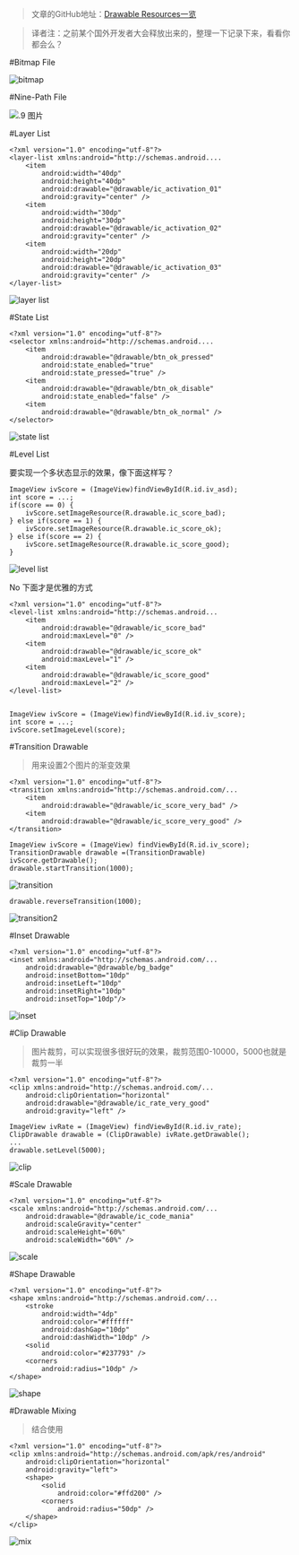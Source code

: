
>文章的GitHub地址：[Drawable Resources一览](https://github.com/thinkSky1206/android-blog/blob/master/Drawable%20Resources%E4%B8%80%E8%A7%88.md)

>译者注：之前某个国外开发者大会释放出来的，整理一下记录下来，看看你都会么？


#Bitmap File

![bitmap](https://github.com/thinkSky1206/android-blog/blob/master/images/drawable_bitmap.png)

#Nine-Path File

![.9 图片](https://github.com/thinkSky1206/android-blog/blob/master/images/drawable_nine.png)

#Layer List

	<?xml version="1.0" encoding="utf-8"?>
	<layer-list xmlns:android="http://schemas.android....
		<item
			android:width="40dp"
			android:height="40dp"
			android:drawable="@drawable/ic_activation_01"
			android:gravity="center" />
		<item
			android:width="30dp"
			android:height="30dp"
			android:drawable="@drawable/ic_activation_02"
			android:gravity="center" />
		<item
			android:width="20dp"
			android:height="20dp"
			android:drawable="@drawable/ic_activation_03"
			android:gravity="center" />
	</layer-list>

![layer list](https://github.com/thinkSky1206/android-blog/blob/master/images/drawable_layer.png)

#State List

	<?xml version="1.0" encoding="utf-8"?>
	<selector xmlns:android="http://schemas.android....
		<item
			android:drawable="@drawable/btn_ok_pressed"
			android:state_enabled="true"
			android:state_pressed="true" />
		<item
			android:drawable="@drawable/btn_ok_disable"
			android:state_enabled="false" />
		<item
			android:drawable="@drawable/btn_ok_normal" />
	</selector>

![state list](https://github.com/thinkSky1206/android-blog/blob/master/images/drawable_state.png)

#Level List

要实现一个多状态显示的效果，像下面这样写？

	ImageView ivScore = (ImageView)findViewById(R.id.iv_asd);
	int score = ...;
	if(score == 0) {
		ivScore.setImageResource(R.drawable.ic_score_bad);
	} else if(score == 1) {
		ivScore.setImageResource(R.drawable.ic_score_ok);
	} else if(score == 2) {
		ivScore.setImageResource(R.drawable.ic_score_good);
	}
![level list](https://github.com/thinkSky1206/android-blog/blob/master/images/drawable_level.png)

No 下面才是优雅的方式


	<?xml version="1.0" encoding="utf-8"?>
	<level-list xmlns:android="http://schemas.android...
		<item
			android:drawable="@drawable/ic_score_bad"
			android:maxLevel="0" />
		<item
			android:drawable="@drawable/ic_score_ok"
			android:maxLevel="1" />
		<item
			android:drawable="@drawable/ic_score_good"
			android:maxLevel="2" />
	</level-list>


	ImageView ivScore = (ImageView)findViewById(R.id.iv_score);
	int score = ...;
	ivScore.setImageLevel(score);

#Transition Drawable
>用来设置2个图片的渐变效果

	<?xml version="1.0" encoding="utf-8"?>
	<transition xmlns:android="http://schemas.android.com/...
		<item
			android:drawable="@drawable/ic_score_very_bad" />
		<item
			android:drawable="@drawable/ic_score_very_good" />
	</transition>

	ImageView ivScore = (ImageView) findViewById(R.id.iv_score);
	TransitionDrawable drawable =(TransitionDrawable) ivScore.getDrawable();
	drawable.startTransition(1000);

![transition](https://github.com/thinkSky1206/android-blog/blob/master/images/drawable_transition.png)


	drawable.reverseTransition(1000);

![transition2](https://github.com/thinkSky1206/android-blog/blob/master/images/drawable_transition2.png)

#Inset Drawable

	<?xml version="1.0" encoding="utf-8"?>
	<inset xmlns:android="http://schemas.android.com/...
		android:drawable="@drawable/bg_badge"
		android:insetBottom="10dp"
		android:insetLeft="10dp"
		android:insetRight="10dp"
		android:insetTop="10dp"/>

![inset](https://github.com/thinkSky1206/android-blog/blob/master/images/drawable_inset.png)

#Clip Drawable
>图片裁剪，可以实现很多很好玩的效果，裁剪范围0-10000，5000也就是裁剪一半


	<?xml version="1.0" encoding="utf-8"?>
	<clip xmlns:android="http://schemas.android.com/...
		android:clipOrientation="horizontal"
		android:drawable="@drawable/ic_rate_very_good"
		android:gravity="left" />

	ImageView ivRate = (ImageView) findViewById(R.id.iv_rate);
	ClipDrawable drawable = (ClipDrawable) ivRate.getDrawable();
	...
	drawable.setLevel(5000);

![clip](https://github.com/thinkSky1206/android-blog/blob/master/images/drawable_clip.png)

#Scale Drawable

	<?xml version="1.0" encoding="utf-8"?>
	<scale xmlns:android="http://schemas.android.com/...
		android:drawable="@drawable/ic_code_mania"
		android:scaleGravity="center"
		android:scaleHeight="60%"
		android:scaleWidth="60%" />

![scale](https://github.com/thinkSky1206/android-blog/blob/master/images/drawable_scale.png)


#Shape Drawable
  
	<?xml version="1.0" encoding="utf-8"?>
	<shape xmlns:android="http://schemas.android.com/...
		<stroke
			android:width="4dp"
			android:color="#ffffff"
			android:dashGap="10dp"
			android:dashWidth="10dp" />
		<solid
			android:color="#237793" />
		<corners
			android:radius="10dp" />
	</shape>


![shape](https://github.com/thinkSky1206/android-blog/blob/master/images/drawable_shape.png)


#Drawable Mixing 
>结合使用
	
	<?xml version="1.0" encoding="utf-8"?>
	<clip xmlns:android="http://schemas.android.com/apk/res/android"
		android:clipOrientation="horizontal"
		android:gravity="left">
		<shape>
			<solid
				android:color="#ffd200" />
			<corners
				android:radius="50dp" />
		</shape>
	</clip>

![mix](https://github.com/thinkSky1206/android-blog/blob/master/images/drawable_mix.png)
